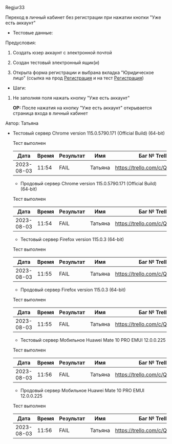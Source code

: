 Regjur33

Переход в личный кабинет без регистрации при нажатии кнопки "Уже есть аккаунт"

* Тестовые данные: 

Предусловия:

1. Создать юзер аккаунт с электронной почтой

2. Создан тестовый электронный ящик(и)

3. Открыта форма регистрации и выбрана вкладка "Юридическое лицо"
   (ссылка на прод [Регистрация](https://stroyrem-nn.ru/user/register) и на тест [Регистрация](https://test2.stroyrem-nn.ru/user/register))
* Шаги:
1. Не заполняя поля нажать кнопку "Уже есть аккаунт"
   
   **ОР:** После нажатия на кнопку "Уже есть аккаунт" открывается страница входа в личный кабинет

Автор: Татьяна

* Тестовый сервер Chrome version 115.0.5790.171 (Official Build) (64-bit)
  
  Тест выполнен
  
  | Дата       | Время | Результат | Имя     | Баг № Trello                  |
  | ---------- | ----- | --------- | ------- | ----------------------------- |
  | 2023-08-03 | 11:54 | FAIL      | Татьяна | https://trello.com/c/QVwwXhUm |
  
  - Продовый сервер Chrome version 115.0.5790.171 (Official Build) (64-bit)
  
  Тест выполнен
  
  | Дата       | Время | Результат | Имя     | Баг № Trello                  |
  | ---------- | ----- | --------- | ------- | ----------------------------- |
  | 2023-08-03 | 11:54 | FAIL      | Татьяна | https://trello.com/c/QVwwXhUm |
  
  - Тестовый сервер Firefox version 115.0.3 (64-bit)
  
  Тест выполнен
  
  | Дата       | Время | Результат | Имя     | Баг № Trello                  |
  | ---------- | ----- | --------- | ------- | ----------------------------- |
  | 2023-08-03 | 11:55 | FAIL      | Татьяна | https://trello.com/c/QVwwXhUm |
  
  - Продовый сервер Firefox version 115.0.3 (64-bit)
  
  Тест выполнен
  
  | Дата       | Время | Результат | Имя     | Баг № Trello                  |
  | ---------- | ----- | --------- | ------- | ----------------------------- |
  | 2023-08-03 | 11:55 | FAIL      | Татьяна | https://trello.com/c/QVwwXhUm |
  
  - Тестовый сервер Мобильное Huawei Mate 10 PRO EMUI 12.0.0.225
  
  Тест выполнен
  
  | Дата       | Время | Результат | Имя     | Баг № Trello                  |
  | ---------- | ----- | --------- | ------- | ----------------------------- |
  | 2023-08-03 | 11:56 | FAIL      | Татьяна | https://trello.com/c/QVwwXhUm |
  
  - Продовый сервер Мобильное Huawei Mate 10 PRO EMUI 12.0.0.225
  
  Тест выполнен
  
  | Дата       | Время | Результат | Имя     | Баг № Trello                  |
  | ---------- | ----- | --------- | ------- | ----------------------------- |
  | 2023-08-03 | 11:56 | FAIL      | Татьяна | https://trello.com/c/QVwwXhUm |
